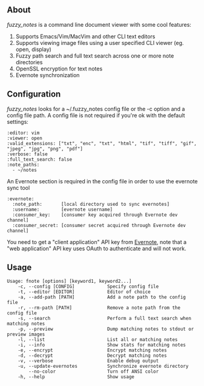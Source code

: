 ## About

*fuzzy_notes* is a command line document viewer with some cool features:

1. Supports Emacs/Vim/MacVim and other CLI text editors
2. Supports viewing image files using a user specified CLI viewer (eg. open, display)
3. Fuzzy path search and full text search across one or more note directories
4. OpenSSL encryption for text notes
5. Evernote synchronization


## Configuration

*fuzzy_notes* looks for a ~/.fuzzy_notes config file or the -c option and a
config file path. A config file is not required if you're ok with the default
settings:

    :editor: vim
    :viewer: open
    :valid_extensions: ["txt", "enc", "txt", "html", "tif", "tiff", "gif", "jpeg", "jpg", "png", "pdf"]
    :verbose: false
    :full_text_search: false
    :note_paths:
      - ~/notes

An Evernote section is required in the config file in order to use the evernote sync tool

    :evernote:
      :note_path:       [local directory used to sync evernotes]
      :username:        [evernote username]
      :consumer_key:    [consumer key acquired through Evernote dev channel]
      :consumer_secret: [consumer secret acquired through Evernote dev channel]

You need to get a "client application" API key from [Evernote](http://www.evernote.com/about/developer/api/#key), 
note that a "web application" API key uses OAuth to authenticate and will not work.


## Usage

    Usage: fnote [options] [keyword1, keyword2...]
        -c, --config [CONFIG]            Specify config file
        -t, --editor [EDITOR]            Editor of choice
        -a, --add-path [PATH]            Add a note path to the config file
        -r, --rm-path [PATH]             Remove a note path from the config file
        -s, --search                     Perform a full text search when matching notes
        -p, --preview                    Dump matching notes to stdout or preview images
        -l, --list                       List all or matching notes
        -i, --info                       Show stats for matching notes
        -e, --encrypt                    Encrypt matching notes
        -d, --decrypt                    Decrypt matching notes
        -v, --verbose                    Enable debug output
        -u, --update-evernotes           Synchronize evernote directory
            --no-color                   Turn off ANSI color
        -h, --help                       Show usage
